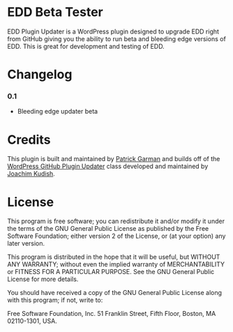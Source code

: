 EDD Beta Tester
=======================

EDD Plugin Updater is a WordPress plugin designed to upgrade EDD right from GitHub giving you the ability to run beta and bleeding edge versions of EDD. This is great for development and testing of EDD.

Changelog
===========

### 0.1
* Bleeding edge updater beta

Credits
===========

This plugin is built and maintained by [Patrick Garman](http://www.patrickgarman.com "Patrick Garman") and builds off of the [WordPress GitHub Plugin Updater](https://github.com/jkudish/WordPress-GitHub-Plugin-Updater "WordPress GitHub Plugin Updater") class developed and maintained by [Joachim Kudish](http://jkudish.com "Joachim Kudish").

License
===========

This program is free software; you can redistribute it and/or modify it under the terms of the GNU General Public License as published by the Free Software Foundation; either version 2 of the License, or (at your option) any later version.

This program is distributed in the hope that it will be useful, but WITHOUT ANY WARRANTY; without even the implied warranty of MERCHANTABILITY or FITNESS FOR A PARTICULAR PURPOSE.  See the GNU General Public License for more details.

You should have received a copy of the GNU General Public License along with this program; if not, write to:

Free Software Foundation, Inc.
51 Franklin Street, Fifth Floor,
Boston, MA
02110-1301, USA.